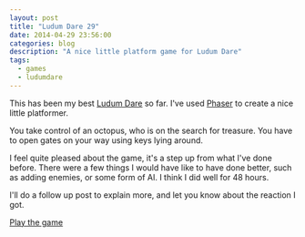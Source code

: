 ```yaml
---
layout: post
title: "Ludum Dare 29"
date: 2014-04-29 23:56:00
categories: blog
description: "A nice little platform game for Ludum Dare"
tags:
  - games
  - ludumdare
---
```


This has been my best [Ludum Dare][ludum] so far. I've used [Phaser][phaser] to create a nice little platformer.

You take control of an octopus, who is on the search for treasure. You have to open gates on your way using keys lying around.

I feel quite pleased about the game, it's a step up from what I've done before. There were a few things I would have like to have done better, such as adding enemies, or some form of AI. I think I did well for 48 hours.

I'll do a follow up post to explain more, and let you know about the reaction I got.

[Play the game][entry]

[ludum]:  http://www.ludumdare.com/compo/
[entry]:  http://www.ludumdare.com/compo/ludum-dare-29/?action=preview&uid=14756
[phaser]: http://phaser.io/
